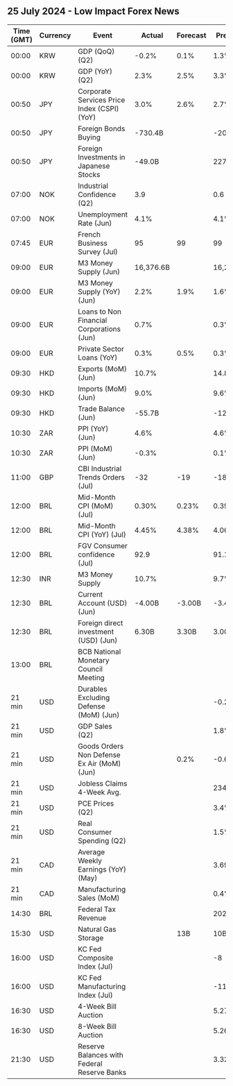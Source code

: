 ## 25 July 2024 - Low Impact Forex News

| Time (GMT) | Currency | Event | Actual | Forecast | Previous |
|------|----------|-------|--------|----------|----------|
| 00:00 | KRW | GDP (QoQ) (Q2) | -0.2% | 0.1% | 1.3% |
| 00:00 | KRW | GDP (YoY) (Q2) | 2.3% | 2.5% | 3.3% |
| 00:50 | JPY | Corporate Services Price Index (CSPI) (YoY) | 3.0% | 2.6% | 2.7% |
| 00:50 | JPY | Foreign Bonds Buying | -730.4B |  | -206.0B |
| 00:50 | JPY | Foreign Investments in Japanese Stocks | -49.0B |  | 227.8B |
| 07:00 | NOK | Industrial Confidence (Q2) | 3.9 |  | 0.6 |
| 07:00 | NOK | Unemployment Rate (Jun) | 4.1% |  | 4.1% |
| 07:45 | EUR | French Business Survey (Jul) | 95 | 99 | 99 |
| 09:00 | EUR | M3 Money Supply (Jun) | 16,376.6B |  | 16,267.6B |
| 09:00 | EUR | M3 Money Supply (YoY) (Jun) | 2.2% | 1.9% | 1.6% |
| 09:00 | EUR | Loans to Non Financial Corporations (Jun) | 0.7% |  | 0.3% |
| 09:00 | EUR | Private Sector Loans (YoY) | 0.3% | 0.5% | 0.3% |
| 09:30 | HKD | Exports (MoM) (Jun) | 10.7% |  | 14.8% |
| 09:30 | HKD | Imports (MoM) (Jun) | 9.0% |  | 9.6% |
| 09:30 | HKD | Trade Balance (Jun) | -55.7B |  | -12.1B |
| 10:30 | ZAR | PPI (YoY) (Jun) | 4.6% |  | 4.6% |
| 10:30 | ZAR | PPI (MoM) (Jun) | -0.3% |  | 0.1% |
| 11:00 | GBP | CBI Industrial Trends Orders (Jul) | -32 | -19 | -18 |
| 12:00 | BRL | Mid-Month CPI (MoM) (Jul) | 0.30% | 0.23% | 0.39% |
| 12:00 | BRL | Mid-Month CPI (YoY) (Jul) | 4.45% | 4.38% | 4.06% |
| 12:00 | BRL | FGV Consumer confidence (Jul) | 92.9 |  | 91.1 |
| 12:30 | INR | M3 Money Supply | 10.7% |  | 9.7% |
| 12:30 | BRL | Current Account (USD) (Jun) | -4.00B | -3.00B | -3.40B |
| 12:30 | BRL | Foreign direct investment (USD) (Jun) | 6.30B | 3.30B | 3.00B |
| 13:00 | BRL | BCB National Monetary Council Meeting |  |  |  |
| 21 min | USD | Durables Excluding Defense (MoM) (Jun) |  |  | -0.2% |
| 21 min | USD | GDP Sales (Q2) |  |  | 1.8% |
| 21 min | USD | Goods Orders Non Defense Ex Air (MoM) (Jun) |  | 0.2% | -0.6% |
| 21 min | USD | Jobless Claims 4-Week Avg. |  |  | 234.75K |
| 21 min | USD | PCE Prices (Q2) |  |  | 3.4% |
| 21 min | USD | Real Consumer Spending (Q2) |  |  | 1.5% |
| 21 min | CAD | Average Weekly Earnings (YoY) (May) |  |  | 3.69% |
| 21 min | CAD | Manufacturing Sales (MoM) |  |  | 0.4% |
| 14:30 | BRL | Federal Tax Revenue |  |  | 202.90B |
| 15:30 | USD | Natural Gas Storage |  | 13B | 10B |
| 16:00 | USD | KC Fed Composite Index (Jul) |  |  | -8 |
| 16:00 | USD | KC Fed Manufacturing Index (Jul) |  |  | -11 |
| 16:30 | USD | 4-Week Bill Auction |  |  | 5.270% |
| 16:30 | USD | 8-Week Bill Auction |  |  | 5.260% |
| 21:30 | USD | Reserve Balances with Federal Reserve Banks |  |  | 3.322T |
